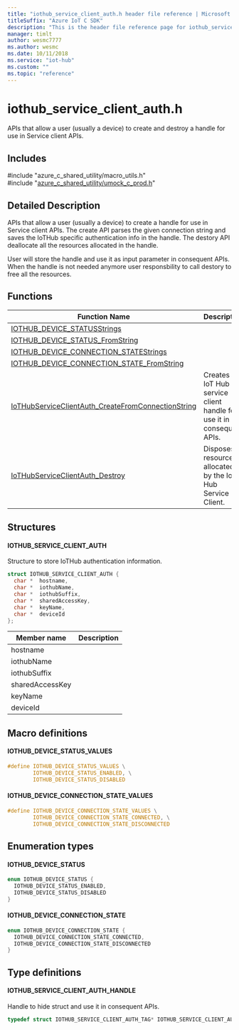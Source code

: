 ```yaml
---                             
title: "iothub_service_client_auth.h header file reference | Microsoft Docs" 
titleSuffix: "Azure IoT C SDK"            
description: "This is the header file reference page for iothub_service_client_auth.h in the Azure IoT C SDK. This SDK is used with the Azure IoT Hub and Azure IoT Hub Device Provisioning Service"            
manager: timlt                 
author: wesmc7777              
ms.author: wesmc               
ms.date: 10/11/2018                    
ms.service: "iot-hub"             
ms.custom: ""                
ms.topic: "reference"        
---                            
```


# iothub_service_client_auth.h 

APIs that allow a user (usually a device) to create and destroy a handle for use in Service client APIs.

## Includes

\#include "azure_c_shared_utility/macro_utils.h"  
\#include "[azure_c_shared_utility/umock_c_prod.h](umock-c-prod-h.md)"  

## Detailed Description

APIs that allow a user (usually a device) to create a handle for use in Service client APIs. The create API parses the given connection string and saves the IoTHub specific authentication info in the handle. The destory API deallocate all the resources allocated in the handle.

User will store the handle and use it as input parameter in consequent APIs. When the handle is not needed anymore user responsbility to call destory to free all the resources.

## Functions

Function Name                  | Description                                
--------------------------------|---------------------------------------------
[IOTHUB_DEVICE_STATUSStrings](./iothub-service-client-auth-h/iothub-device-statusstrings.md)            | 
[IOTHUB_DEVICE_STATUS_FromString](./iothub-service-client-auth-h/iothub-device-status-fromstring.md)            | 
[IOTHUB_DEVICE_CONNECTION_STATEStrings](./iothub-service-client-auth-h/iothub-device-connection-statestrings.md)            | 
[IOTHUB_DEVICE_CONNECTION_STATE_FromString](./iothub-service-client-auth-h/iothub-device-connection-state-fromstring.md)            | 
[IoTHubServiceClientAuth_CreateFromConnectionString](./iothub-service-client-auth-h/iothubserviceclientauth-createfromconnectionstring.md)            | Creates a IoT Hub service client handle for use it in consequent APIs.
[IoTHubServiceClientAuth_Destroy](./iothub-service-client-auth-h/iothubserviceclientauth-destroy.md)            | Disposes of resources allocated by the IoT Hub Service Client.

## Structures

#### IOTHUB_SERVICE_CLIENT_AUTH

Structure to store IoTHub authentication information.

```C
struct IOTHUB_SERVICE_CLIENT_AUTH {
  char *  hostname,
  char *  iothubName,
  char *  iothubSuffix,
  char *  sharedAccessKey,
  char *  keyName,
  char *  deviceId
};
```
Member name                 | Description                                
----------------------------|----------------
 hostname            | 
 iothubName            | 
 iothubSuffix            | 
 sharedAccessKey            | 
 keyName            | 
 deviceId            | 

## Macro definitions

#### IOTHUB_DEVICE_STATUS_VALUES

```C
#define IOTHUB_DEVICE_STATUS_VALUES \
        IOTHUB_DEVICE_STATUS_ENABLED, \
        IOTHUB_DEVICE_STATUS_DISABLED 
```

#### IOTHUB_DEVICE_CONNECTION_STATE_VALUES

```C
#define IOTHUB_DEVICE_CONNECTION_STATE_VALUES \
        IOTHUB_DEVICE_CONNECTION_STATE_CONNECTED, \
        IOTHUB_DEVICE_CONNECTION_STATE_DISCONNECTED 
```

## Enumeration types

#### IOTHUB_DEVICE_STATUS

```C
enum IOTHUB_DEVICE_STATUS {
  IOTHUB_DEVICE_STATUS_ENABLED,
  IOTHUB_DEVICE_STATUS_DISABLED
}
```

#### IOTHUB_DEVICE_CONNECTION_STATE

```C
enum IOTHUB_DEVICE_CONNECTION_STATE {
  IOTHUB_DEVICE_CONNECTION_STATE_CONNECTED,
  IOTHUB_DEVICE_CONNECTION_STATE_DISCONNECTED
}
```

## Type definitions

#### IOTHUB_SERVICE_CLIENT_AUTH_HANDLE

Handle to hide struct and use it in consequent APIs. 

```C
typedef struct IOTHUB_SERVICE_CLIENT_AUTH_TAG* IOTHUB_SERVICE_CLIENT_AUTH_HANDLE;
```

